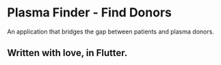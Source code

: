 # Plasma Finder - Find Donors

An application that bridges the gap between patients and plasma donors.

## Written with love, in Flutter.
